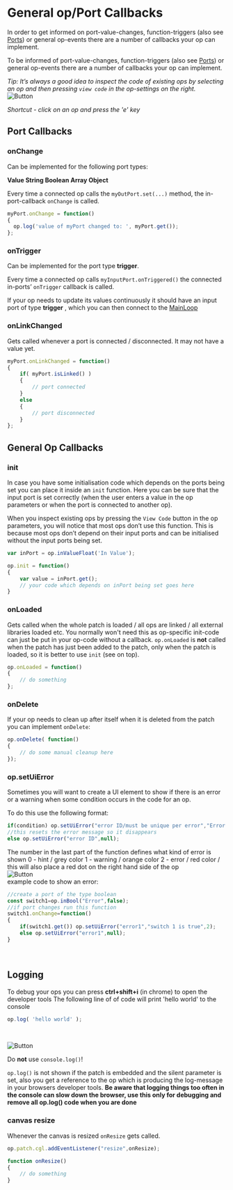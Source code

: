 # General op/Port Callbacks

In order to get informed on port-value-changes, function-triggers (also see [Ports](../dev_creating_ports/dev_creating_ports)) or general op-events there are a number of callbacks your op can implement.

To be  informed of port-value-changes, function-triggers (also see [Ports](../dev_creating_ports/dev_creating_ports)) or general op-events there are a number of callbacks your op can implement.

*Tip: It’s always a good idea to inspect the code of existing ops by selecting an op and then pressing `view code` in the op-settings on the right.*<br>
![Button](img/dev_callbacks_view_code_button.png)

*Shortcut - click on an op and press the 'e' key*
<br>
## Port Callbacks

### onChange

Can be implemented for the following port types:

**Value
String
Boolean
Array
Object**

Every time a connected op calls the `myOutPort.set(...)` method, the in-port-callback `onChange` is called.

```javascript
myPort.onChange = function()
{
  op.log('value of myPort changed to: ', myPort.get());
};
```

### onTrigger

Can be implemented for the port type **trigger**.

Every time a connected op calls `myInputPort.onTriggered()` the connected in-ports’ `onTrigger` callback is called.

If your op needs to update its values continuously it should have an input port of type **trigger** , which you can then connect to the [MainLoop](https://cables.gl/op/Ops.Gl.MainLoop)



### onLinkChanged

Gets called whenever a port is connected / disconnected. It may not have a value yet.

```javascript
myPort.onLinkChanged = function()
{
	if( myPort.isLinked() )
	{
		// port connected
	}
	else
	{
		// port disconnected
	}
};
```
## General Op Callbacks

### init

In case you have some initialisation code which depends on the ports being set you can place it inside an `init` function. Here you can be sure that the input port is set correctly (when the user enters a value in the op parameters or when the port is connected to another op).

When you inspect existing ops by pressing the `View Code` button in the op parameters, you will notice that most ops don’t use this function. This is because most ops don’t depend on their input ports and can be initialised without the input ports being set.



```javascript
var inPort = op.inValueFloat('In Value');

op.init = function()
{
	var value = inPort.get();
    // your code which depends on inPort being set goes here
}
```

### onLoaded

Gets called when the whole patch is loaded / all ops are linked / all external libraries loaded etc. You normally won't need this as op-specific init-code can just be put in your op-code without a callback. `op.onLoaded` is **not** called when the patch has just been added to the patch, only when the patch is loaded, so it is better to use `init` (see on top).

```javascript
op.onLoaded = function()
{
	// do something
};
```
### onDelete

If your op needs to clean up after itself when it is deleted from the patch you can implement `onDelete`:

```javascript
op.onDelete( function()
{
	// do some manual cleanup here
});
```

### op.setUiError
Sometimes you will want to create a UI element to show if there is an error or a warning when some condition occurs in the code for an op.

To do this use the following format:
```javascript
if(condition) op.setUiError("error ID/must be unique per error","Error message to show in UI",0);
//this resets the error message so it disappears
else op.setUiError("error ID",null);
```
The number in the last part of the function defines what kind of error is shown
0 - hint / grey color
1 - warning / orange color
2 - error / red color / this will also place a red dot on the right hand side of the op
<br>
![Button](img/dev_callbacks_error_UI_example.png)
<br>
example code to show an error:
```javascript
//create a port of the type boolean
const switch1=op.inBool("Error",false);
//if port changes run this function
switch1.onChange=function()
{
	if(switch1.get()) op.setUiError("error1","switch 1 is true",2);
    else op.setUiError("error1",null);
}
```
<br>


## Logging

To debug your ops you can press **ctrl+shift+i** (in chrome) to open the developer tools
The following line of of code will print 'hello world' to the console

```javascript
op.log( 'hello world' );
```
<br>

![Button](img/dev_callbacks_console_log_devtools_chrome.png)

Do **not** use `console.log()`!

`op.log()` is not shown if the patch is embedded and the silent parameter is set, also you get a reference to the op which is producing the log-message in your browsers developer tools.
**Be aware that logging things too often in the console can slow down the browser, use this only for debugging and remove all op.log() code when you are done**

### canvas resize

Whenever the canvas is resized `onResize` gets called.

```javascript
op.patch.cgl.addEventListener("resize",onResize);

function onResize()
{
	// do something
}

```


